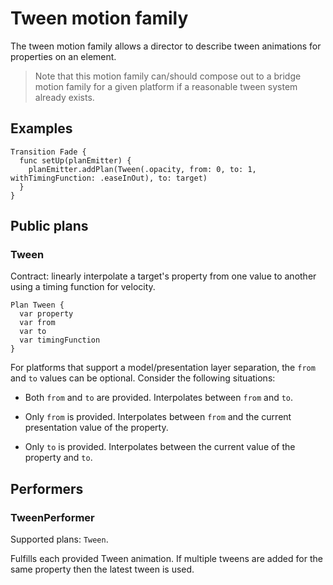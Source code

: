 # Tween motion family

The tween motion family allows a director to describe tween animations for properties on an element.

> Note that this motion family can/should compose out to a bridge motion family for a given platform if a reasonable tween system already exists.

## Examples

    Transition Fade {
      func setUp(planEmitter) {
        planEmitter.addPlan(Tween(.opacity, from: 0, to: 1, withTimingFunction: .easeInOut), to: target)
      }
    }

## Public plans

### Tween

Contract: linearly interpolate a target's property from one value to another using a timing function for velocity.

    Plan Tween {
      var property
      var from
      var to
      var timingFunction
    }

For platforms that support a model/presentation layer separation, the `from` and `to` values can be optional. Consider the following situations:

- Both `from` and `to` are provided. Interpolates between `from` and `to`.

- Only `from` is provided. Interpolates between `from` and the current presentation value of the property.

- Only `to` is provided. Interpolates between the current value of the property and `to`.

## Performers

### TweenPerformer

Supported plans: `Tween`.

Fulfills each provided Tween animation. If multiple tweens are added for the same property then the latest tween is used.
